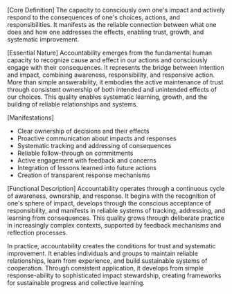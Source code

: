 [Core Definition]
The capacity to consciously own one's impact and actively respond to the consequences of one's choices, actions, and responsibilities. It manifests as the reliable connection between what one does and how one addresses the effects, enabling trust, growth, and systematic improvement.

[Essential Nature]
Accountability emerges from the fundamental human capacity to recognize cause and effect in our actions and consciously engage with their consequences. It represents the bridge between intention and impact, combining awareness, responsibility, and responsive action. More than simple answerability, it embodies the active maintenance of trust through consistent ownership of both intended and unintended effects of our choices. This quality enables systematic learning, growth, and the building of reliable relationships and systems.

[Manifestations]
- Clear ownership of decisions and their effects
- Proactive communication about impacts and responses
- Systematic tracking and addressing of consequences
- Reliable follow-through on commitments
- Active engagement with feedback and concerns
- Integration of lessons learned into future actions
- Creation of transparent response mechanisms

[Functional Description]
Accountability operates through a continuous cycle of awareness, ownership, and response. It begins with the recognition of one's sphere of impact, develops through the conscious acceptance of responsibility, and manifests in reliable systems of tracking, addressing, and learning from consequences. This quality grows through deliberate practice in increasingly complex contexts, supported by feedback mechanisms and reflection processes.

In practice, accountability creates the conditions for trust and systematic improvement. It enables individuals and groups to maintain reliable relationships, learn from experience, and build sustainable systems of cooperation. Through consistent application, it develops from simple response-ability to sophisticated impact stewardship, creating frameworks for sustainable progress and collective learning.